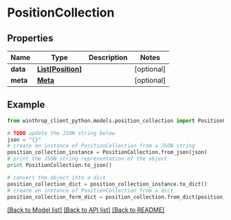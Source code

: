 # PositionCollection


## Properties
Name | Type | Description | Notes
------------ | ------------- | ------------- | -------------
**data** | [**List[Position]**](Position.md) |  | [optional] 
**meta** | [**Meta**](Meta.md) |  | [optional] 

## Example

```python
from winthrop_client_python.models.position_collection import PositionCollection

# TODO update the JSON string below
json = "{}"
# create an instance of PositionCollection from a JSON string
position_collection_instance = PositionCollection.from_json(json)
# print the JSON string representation of the object
print PositionCollection.to_json()

# convert the object into a dict
position_collection_dict = position_collection_instance.to_dict()
# create an instance of PositionCollection from a dict
position_collection_form_dict = position_collection.from_dict(position_collection_dict)
```
[[Back to Model list]](../README.md#documentation-for-models) [[Back to API list]](../README.md#documentation-for-api-endpoints) [[Back to README]](../README.md)


